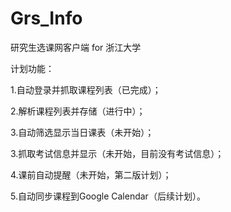 Grs_Info
========

研究生选课网客户端 for 浙江大学

计划功能：

1.自动登录并抓取课程列表（已完成）；

2.解析课程列表并存储（进行中）；

3.自动筛选显示当日课表（未开始）；

3.抓取考试信息并显示（未开始，目前没有考试信息）；

4.课前自动提醒（未开始，第二版计划）；

5.自动同步课程到Google Calendar（后续计划）。